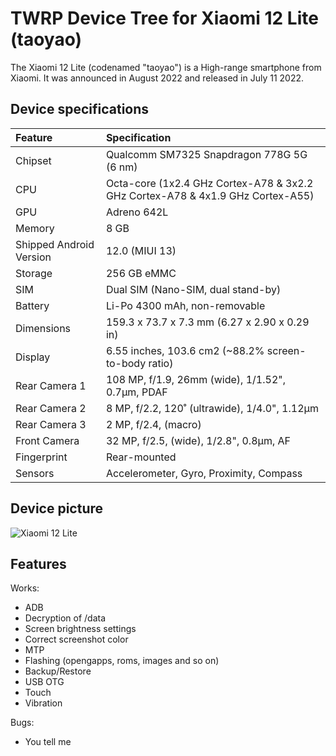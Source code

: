#  TWRP Device Tree for Xiaomi 12 Lite (taoyao)

The Xiaomi 12 Lite (codenamed "taoyao") is a High-range smartphone from Xiaomi. It was announced in August 2022 and released in July 11 2022.

## Device specifications

| Feature                 | Specification                                                                  |
| :---------------------- | :------------------------------------------------------------------------------|
| Chipset                 | Qualcomm SM7325 Snapdragon 778G 5G (6 nm)                                      |
| CPU                     | Octa-core (1x2.4 GHz Cortex-A78 & 3x2.2 GHz Cortex-A78 & 4x1.9 GHz Cortex-A55) |
| GPU                     | Adreno 642L                                                                    |
| Memory                  | 8 GB                                                                           |
| Shipped Android Version | 12.0 (MIUI 13)                                                                 |
| Storage                 | 256 GB eMMC                                                                    |
| SIM                     | Dual SIM (Nano-SIM, dual stand-by)                                             |
| Battery                 | Li-Po 4300 mAh, non-removable                                                  |
| Dimensions              | 159.3 x 73.7 x 7.3 mm (6.27 x 2.90 x 0.29 in)                                  |
| Display                 | 6.55 inches, 103.6 cm2 (~88.2% screen-to-body ratio)                           |
| Rear Camera 1           | 108 MP, f/1.9, 26mm (wide), 1/1.52", 0.7µm, PDAF                               |
| Rear Camera 2           | 8 MP, f/2.2, 120˚ (ultrawide), 1/4.0", 1.12µm                                  |
| Rear Camera 3           | 2 MP, f/2.4, (macro)                                                           |
| Front Camera            | 32 MP, f/2.5, (wide), 1/2.8", 0.8µm, AF                                        |
| Fingerprint             | Rear-mounted                                                                   |
| Sensors                 | Accelerometer, Gyro, Proximity, Compass                                        |

## Device picture

![Xiaomi 12 Lite ](https://fdn2.gsmarena.com/vv/pics/xiaomi/xiaomi-12-lite-2.jpg)


## Features

Works:

- ADB
- Decryption of /data
- Screen brightness settings
- Correct screenshot color
- MTP
- Flashing (opengapps, roms, images and so on)
- Backup/Restore
- USB OTG
- Touch
- Vibration 

Bugs:
- You tell me

